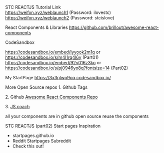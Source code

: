STC REACTJS Tutorial Link  
https://weifxn.xyz/weblaunch1 (Password: ilovestc)  
https://weifxn.xyz/weblaunch2 (Password: stcislove)

React Components & Libraries
https://github.com/brillout/awesome-react-components

CodeSandbox

https://codesandbox.io/embed/lyyook2m1q or https://codesandbox.io/s/m4l1rq4l6y (Part01)  
https://codesandbox.io/embed/92v016z3ko or https://codesandbox.io/s/pj0946yo8q?fontsize=14 (Part02)

My StartPage
https://3x3plwp9oq.codesandbox.io/

More Open Source repos
1\. Github Tags

2\. Github [Awesome React Components Repo](https://github.com/brillout/awesome-react-components)

3\. [JS.coach](https://js.coach/)

all your components are in github
open source
reuse the components

STC REACTJS (part02)
Start pages Inspiration

- startpages.github.io
- Reddit Startpages Subreddit
- Check this out!
